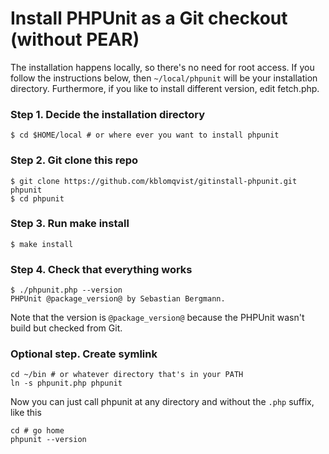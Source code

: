 # Install PHPUnit as a Git checkout (without PEAR)

The installation happens locally, so there's no need for root access. If you follow
the instructions below, then `~/local/phpunit` will be your installation directory.
Furthermore, if you like to install different version, edit fetch.php.

### Step 1. Decide the installation directory

    $ cd $HOME/local # or where ever you want to install phpunit

### Step 2. Git clone this repo

    $ git clone https://github.com/kblomqvist/gitinstall-phpunit.git phpunit
    $ cd phpunit

### Step 3. Run make install

    $ make install

### Step 4. Check that everything works

    $ ./phpunit.php --version
    PHPUnit @package_version@ by Sebastian Bergmann.
    
Note that the version is `@package_version@` because the PHPUnit wasn't build but checked from Git.

### Optional step. Create symlink

    cd ~/bin # or whatever directory that's in your PATH
    ln -s phpunit.php phpunit

Now you can just call phpunit at any directory and without the `.php` suffix, like this

    cd # go home
    phpunit --version